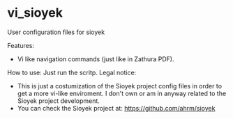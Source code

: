 # vi_sioyek

User configuration files for sioyek

Features:
  - Vi like navigation commands (just like in Zathura PDF).
  


How to use:
  Just run the scritp.
Legal notice:
  - This is just a costumization of the Sioyek project config files in order to get a more vi-like enviroment. I don't own or am in anyway related to the Sioyek project development.
  - You can check the Sioyek project at: https://github.com/ahrm/sioyek 
  
